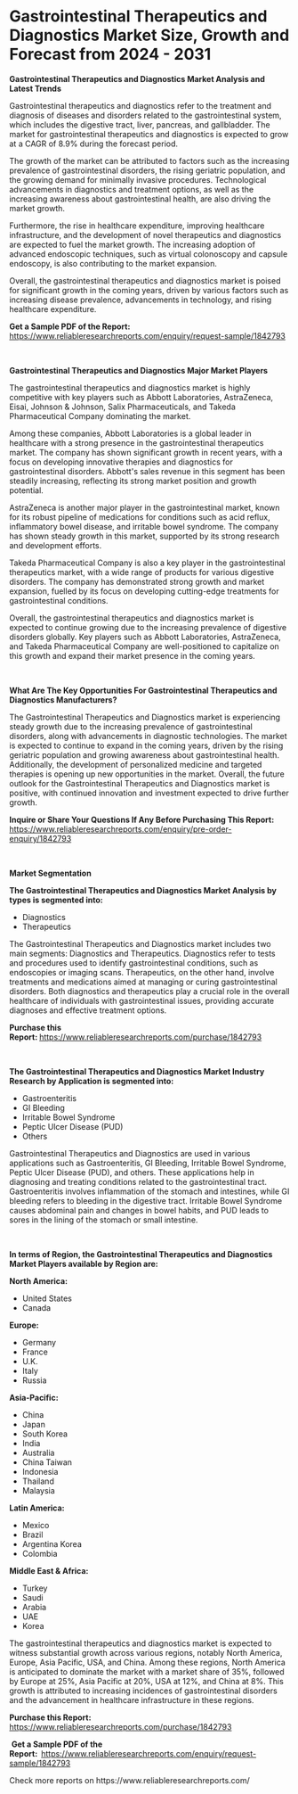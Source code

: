 <p><h1>Gastrointestinal Therapeutics and Diagnostics Market Size, Growth and Forecast from 2024 - 2031</h1></p><p><strong>Gastrointestinal Therapeutics and Diagnostics Market Analysis and Latest Trends</strong></p>
<p><p>Gastrointestinal therapeutics and diagnostics refer to the treatment and diagnosis of diseases and disorders related to the gastrointestinal system, which includes the digestive tract, liver, pancreas, and gallbladder. The market for gastrointestinal therapeutics and diagnostics is expected to grow at a CAGR of 8.9% during the forecast period.</p><p>The growth of the market can be attributed to factors such as the increasing prevalence of gastrointestinal disorders, the rising geriatric population, and the growing demand for minimally invasive procedures. Technological advancements in diagnostics and treatment options, as well as the increasing awareness about gastrointestinal health, are also driving the market growth.</p><p>Furthermore, the rise in healthcare expenditure, improving healthcare infrastructure, and the development of novel therapeutics and diagnostics are expected to fuel the market growth. The increasing adoption of advanced endoscopic techniques, such as virtual colonoscopy and capsule endoscopy, is also contributing to the market expansion.</p><p>Overall, the gastrointestinal therapeutics and diagnostics market is poised for significant growth in the coming years, driven by various factors such as increasing disease prevalence, advancements in technology, and rising healthcare expenditure.</p></p>
<p><strong>Get a Sample PDF of the Report:&nbsp;</strong> <a href="https://www.reliableresearchreports.com/enquiry/request-sample/1842793">https://www.reliableresearchreports.com/enquiry/request-sample/1842793</a></p>
<p>&nbsp;</p>
<p><strong>Gastrointestinal Therapeutics and Diagnostics Major Market Players</strong></p>
<p><p>The gastrointestinal therapeutics and diagnostics market is highly competitive with key players such as Abbott Laboratories, AstraZeneca, Eisai, Johnson & Johnson, Salix Pharmaceuticals, and Takeda Pharmaceutical Company dominating the market.</p><p>Among these companies, Abbott Laboratories is a global leader in healthcare with a strong presence in the gastrointestinal therapeutics market. The company has shown significant growth in recent years, with a focus on developing innovative therapies and diagnostics for gastrointestinal disorders. Abbott's sales revenue in this segment has been steadily increasing, reflecting its strong market position and growth potential.</p><p>AstraZeneca is another major player in the gastrointestinal market, known for its robust pipeline of medications for conditions such as acid reflux, inflammatory bowel disease, and irritable bowel syndrome. The company has shown steady growth in this market, supported by its strong research and development efforts.</p><p>Takeda Pharmaceutical Company is also a key player in the gastrointestinal therapeutics market, with a wide range of products for various digestive disorders. The company has demonstrated strong growth and market expansion, fuelled by its focus on developing cutting-edge treatments for gastrointestinal conditions.</p><p>Overall, the gastrointestinal therapeutics and diagnostics market is expected to continue growing due to the increasing prevalence of digestive disorders globally. Key players such as Abbott Laboratories, AstraZeneca, and Takeda Pharmaceutical Company are well-positioned to capitalize on this growth and expand their market presence in the coming years.</p></p>
<p>&nbsp;</p>
<p><strong>What Are The Key Opportunities For Gastrointestinal Therapeutics and Diagnostics Manufacturers?</strong></p>
<p><p>The Gastrointestinal Therapeutics and Diagnostics market is experiencing steady growth due to the increasing prevalence of gastrointestinal disorders, along with advancements in diagnostic technologies. The market is expected to continue to expand in the coming years, driven by the rising geriatric population and growing awareness about gastrointestinal health. Additionally, the development of personalized medicine and targeted therapies is opening up new opportunities in the market. Overall, the future outlook for the Gastrointestinal Therapeutics and Diagnostics market is positive, with continued innovation and investment expected to drive further growth.</p></p>
<p><strong>Inquire or Share Your Questions If Any Before Purchasing This Report:</strong> <a href="https://www.reliableresearchreports.com/enquiry/pre-order-enquiry/1842793">https://www.reliableresearchreports.com/enquiry/pre-order-enquiry/1842793</a></p>
<p>&nbsp;</p>
<p><strong>Market Segmentation</strong></p>
<p><strong>The Gastrointestinal Therapeutics and Diagnostics Market Analysis by types is segmented into:</strong></p>
<p><ul><li>Diagnostics</li><li>Therapeutics</li></ul></p>
<p><p>The Gastrointestinal Therapeutics and Diagnostics market includes two main segments: Diagnostics and Therapeutics. Diagnostics refer to tests and procedures used to identify gastrointestinal conditions, such as endoscopies or imaging scans. Therapeutics, on the other hand, involve treatments and medications aimed at managing or curing gastrointestinal disorders. Both diagnostics and therapeutics play a crucial role in the overall healthcare of individuals with gastrointestinal issues, providing accurate diagnoses and effective treatment options.</p></p>
<p><strong>Purchase this Report:&nbsp;</strong><a href="https://www.reliableresearchreports.com/purchase/1842793">https://www.reliableresearchreports.com/purchase/1842793</a></p>
<p>&nbsp;</p>
<p><strong>The Gastrointestinal Therapeutics and Diagnostics Market Industry Research by Application is segmented into:</strong></p>
<p><ul><li>Gastroenteritis</li><li>GI Bleeding</li><li>Irritable Bowel Syndrome</li><li>Peptic Ulcer Disease (PUD)</li><li>Others</li></ul></p>
<p><p>Gastrointestinal Therapeutics and Diagnostics are used in various applications such as Gastroenteritis, GI Bleeding, Irritable Bowel Syndrome, Peptic Ulcer Disease (PUD), and others. These applications help in diagnosing and treating conditions related to the gastrointestinal tract. Gastroenteritis involves inflammation of the stomach and intestines, while GI bleeding refers to bleeding in the digestive tract. Irritable Bowel Syndrome causes abdominal pain and changes in bowel habits, and PUD leads to sores in the lining of the stomach or small intestine.</p></p>
<p>&nbsp;</p>
<p><strong>In terms of Region, the Gastrointestinal Therapeutics and Diagnostics Market Players available by Region are:</strong></p>
<p>
    <p> <strong> North America: </strong>
        <ul>
            <li>United States</li>
            <li>Canada</li>
        </ul>
        </p> 
    <p> <strong> Europe: </strong>
        <ul>
            <li>Germany</li>
            <li>France</li>
            <li>U.K.</li>
            <li>Italy</li>
            <li>Russia</li>
        </ul>
        </p> 
    <p> <strong> Asia-Pacific: </strong>
        <ul>
            <li>China</li>
            <li>Japan</li>
            <li>South Korea</li>
            <li>India</li>
            <li>Australia</li>
            <li>China Taiwan</li>
            <li>Indonesia</li>
            <li>Thailand</li>
            <li>Malaysia</li>
        </ul>
        </p> 
    <p> <strong> Latin America: </strong>
        <ul>
            <li>Mexico</li>
            <li>Brazil</li>
            <li>Argentina Korea</li>
            <li>Colombia</li>
        </ul>
        </p> 
    <p> <strong> Middle East & Africa: </strong>
        <ul>
            <li>Turkey</li>
            <li>Saudi</li>
            <li>Arabia</li>
            <li>UAE</li>
            <li>Korea</li>
        </ul>
    </p>
    </p>
<p><p>The gastrointestinal therapeutics and diagnostics market is expected to witness substantial growth across various regions, notably North America, Europe, Asia Pacific, USA, and China. Among these regions, North America is anticipated to dominate the market with a market share of 35%, followed by Europe at 25%, Asia Pacific at 20%, USA at 12%, and China at 8%. This growth is attributed to increasing incidences of gastrointestinal disorders and the advancement in healthcare infrastructure in these regions.</p></p>
<p><strong>Purchase this Report: </strong><a href="https://www.reliableresearchreports.com/purchase/1842793">https://www.reliableresearchreports.com/purchase/1842793</a></p>
<p>&nbsp;<strong>Get a Sample PDF of the Report:&nbsp;&nbsp;</strong><a href="https://www.reliableresearchreports.com/enquiry/request-sample/1842793">https://www.reliableresearchreports.com/enquiry/request-sample/1842793</a></p>
<p><strong></strong></p>
<p>Check more reports on https://www.reliableresearchreports.com/</p>
